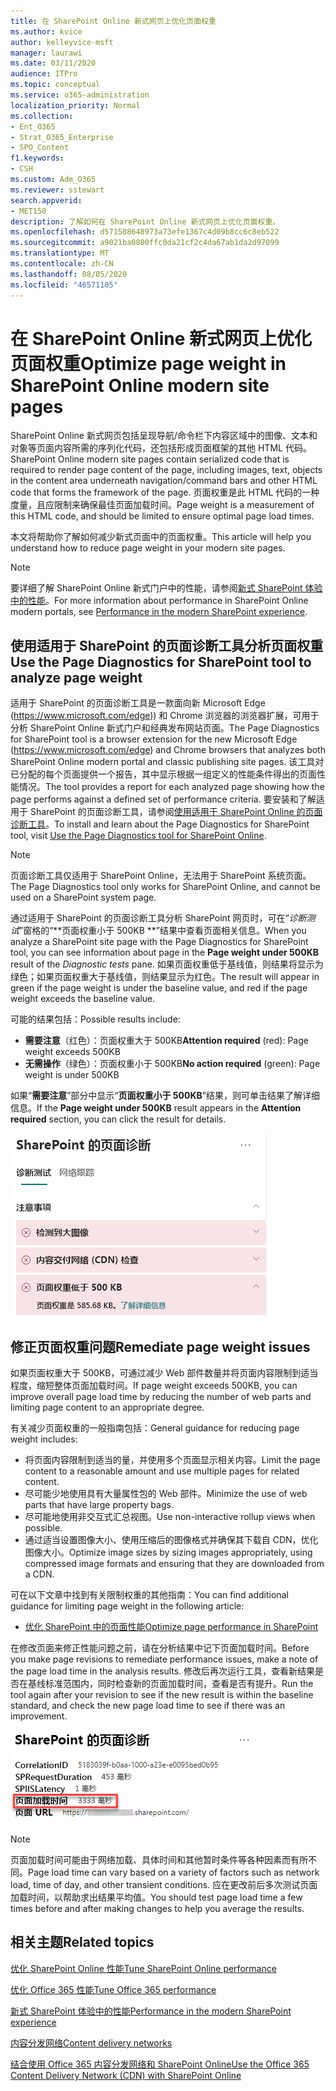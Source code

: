 ```yaml
---
title: 在 SharePoint Online 新式网页上优化页面权重
ms.author: kvice
author: kelleyvice-msft
manager: laurawi
ms.date: 03/11/2020
audience: ITPro
ms.topic: conceptual
ms.service: o365-administration
localization_priority: Normal
ms.collection:
- Ent_O365
- Strat_O365_Enterprise
- SPO_Content
f1.keywords:
- CSH
ms.custom: Adm_O365
ms.reviewer: sstewart
search.appverid:
- MET150
description: 了解如何在 SharePoint Online 新式网页上优化页面权重。
ms.openlocfilehash: d571508648973a73efe1367c4d09b8cc6c8eb522
ms.sourcegitcommit: a9021ba0800ffc0da21cf2c4da67ab1da2d97099
ms.translationtype: MT
ms.contentlocale: zh-CN
ms.lasthandoff: 08/05/2020
ms.locfileid: "46571105"
---
```

# <a name="optimize-page-weight-in-sharepoint-online-modern-site-pages"></a><span data-ttu-id="46ff2-103">在 SharePoint Online 新式网页上优化页面权重</span><span class="sxs-lookup"><span data-stu-id="46ff2-103">Optimize page weight in SharePoint Online modern site pages</span></span>

<span data-ttu-id="46ff2-104">SharePoint Online 新式网页包括呈现导航/命令栏下内容区域中的图像、文本和对象等页面内容所需的序列化代码，还包括形成页面框架的其他 HTML 代码。</span><span class="sxs-lookup"><span data-stu-id="46ff2-104">SharePoint Online modern site pages contain serialized code that is required to render page content of the page, including images, text, objects in the content area underneath navigation/command bars and other HTML code that forms the framework of the page.</span></span> <span data-ttu-id="46ff2-105">页面权重是此 HTML 代码的一种度量，且应限制来确保最佳页面加载时间。</span><span class="sxs-lookup"><span data-stu-id="46ff2-105">Page weight is a measurement of this HTML code, and should be limited to ensure optimal page load times.</span></span>

<span data-ttu-id="46ff2-106">本文将帮助你了解如何减少新式页面中的页面权重。</span><span class="sxs-lookup"><span data-stu-id="46ff2-106">This article will help you understand how to reduce page weight in your modern site pages.</span></span>

>[!NOTE]
><span data-ttu-id="46ff2-107">要详细了解 SharePoint Online 新式门户中的性能，请参阅[新式 SharePoint 体验中的性能](https://docs.microsoft.com/sharepoint/modern-experience-performance)。</span><span class="sxs-lookup"><span data-stu-id="46ff2-107">For more information about performance in SharePoint Online modern portals, see [Performance in the modern SharePoint experience](https://docs.microsoft.com/sharepoint/modern-experience-performance).</span></span>

## <a name="use-the-page-diagnostics-for-sharepoint-tool-to-analyze-page-weight"></a><span data-ttu-id="46ff2-108">使用适用于 SharePoint 的页面诊断工具分析页面权重</span><span class="sxs-lookup"><span data-stu-id="46ff2-108">Use the Page Diagnostics for SharePoint tool to analyze page weight</span></span>

<span data-ttu-id="46ff2-109">适用于 SharePoint 的页面诊断工具是一款面向新 Microsoft Edge (https://www.microsoft.com/edge)) 和 Chrome 浏览器的浏览器扩展，可用于分析 SharePoint Online 新式门户和经典发布网站页面。</span><span class="sxs-lookup"><span data-stu-id="46ff2-109">The Page Diagnostics for SharePoint tool is a browser extension for the new Microsoft Edge (https://www.microsoft.com/edge) and Chrome browsers that analyzes both SharePoint Online modern portal and classic publishing site pages.</span></span> <span data-ttu-id="46ff2-110">该工具对已分配的每个页面提供一个报告，其中显示根据一组定义的性能条件得出的页面性能情况。</span><span class="sxs-lookup"><span data-stu-id="46ff2-110">The tool provides a report for each analyzed page showing how the page performs against a defined set of performance criteria.</span></span> <span data-ttu-id="46ff2-111">要安装和了解适用于 SharePoint 的页面诊断工具，请参阅[使用适用于 SharePoint Online 的页面诊断工具](page-diagnostics-for-spo.md)。</span><span class="sxs-lookup"><span data-stu-id="46ff2-111">To install and learn about the Page Diagnostics for SharePoint tool, visit [Use the Page Diagnostics tool for SharePoint Online](page-diagnostics-for-spo.md).</span></span>

>[!NOTE]
><span data-ttu-id="46ff2-112">页面诊断工具仅适用于 SharePoint Online，无法用于 SharePoint 系统页面。</span><span class="sxs-lookup"><span data-stu-id="46ff2-112">The Page Diagnostics tool only works for SharePoint Online, and cannot be used on a SharePoint system page.</span></span>

<span data-ttu-id="46ff2-113">通过适用于 SharePoint 的页面诊断工具分析 SharePoint 网页时，可在“_诊断测试_”窗格的“\*\*页面权重小于 500KB \*\*”结果中查看页面相关信息。</span><span class="sxs-lookup"><span data-stu-id="46ff2-113">When you analyze a SharePoint site page with the Page Diagnostics for SharePoint tool, you can see information about page in the **Page weight under 500KB** result of the _Diagnostic tests_ pane.</span></span> <span data-ttu-id="46ff2-114">如果页面权重低于基线值，则结果将显示为绿色；如果页面权重大于基线值，则结果显示为红色。</span><span class="sxs-lookup"><span data-stu-id="46ff2-114">The result will appear in green if the page weight is under the baseline value, and red if the page weight exceeds the baseline value.</span></span>

<span data-ttu-id="46ff2-115">可能的结果包括：</span><span class="sxs-lookup"><span data-stu-id="46ff2-115">Possible results include:</span></span>

- <span data-ttu-id="46ff2-116">**需要注意**（红色）：页面权重大于 500KB</span><span class="sxs-lookup"><span data-stu-id="46ff2-116">**Attention required** (red): Page weight exceeds 500KB</span></span>
- <span data-ttu-id="46ff2-117">**无需操作**（绿色）：页面权重小于 500KB</span><span class="sxs-lookup"><span data-stu-id="46ff2-117">**No action required** (green): Page weight is under 500KB</span></span>

<span data-ttu-id="46ff2-118">如果“**需要注意**”部分中显示“**页面权重小于 500KB**”结果，则可单击结果了解详细信息。</span><span class="sxs-lookup"><span data-stu-id="46ff2-118">If the **Page weight under 500KB** result appears in the **Attention required** section, you can click the result for details.</span></span>

![SharePoint 结果请求](media/modern-portal-optimization/pagediag-page-weight.png)

## <a name="remediate-page-weight-issues"></a><span data-ttu-id="46ff2-120">修正页面权重问题</span><span class="sxs-lookup"><span data-stu-id="46ff2-120">Remediate page weight issues</span></span>

<span data-ttu-id="46ff2-121">如果页面权重大于 500KB，可通过减少 Web 部件数量并将页面内容限制到适当程度，缩短整体页面加载时间。</span><span class="sxs-lookup"><span data-stu-id="46ff2-121">If page weight exceeds 500KB, you can improve overall page load time by reducing the number of web parts and limiting page content to an appropriate degree.</span></span>

<span data-ttu-id="46ff2-122">有关减少页面权重的一般指南包括：</span><span class="sxs-lookup"><span data-stu-id="46ff2-122">General guidance for reducing page weight includes:</span></span>

- <span data-ttu-id="46ff2-123">将页面内容限制到适当的量，并使用多个页面显示相关内容。</span><span class="sxs-lookup"><span data-stu-id="46ff2-123">Limit the page content to a reasonable amount and use multiple pages for related content.</span></span>
- <span data-ttu-id="46ff2-124">尽可能少地使用具有大量属性包的 Web 部件。</span><span class="sxs-lookup"><span data-stu-id="46ff2-124">Minimize the use of web parts that have large property bags.</span></span>
- <span data-ttu-id="46ff2-125">尽可能地使用非交互式汇总视图。</span><span class="sxs-lookup"><span data-stu-id="46ff2-125">Use non-interactive rollup views when possible.</span></span>
- <span data-ttu-id="46ff2-126">通过适当设置图像大小、使用压缩后的图像格式并确保其下载自 CDN，优化图像大小。</span><span class="sxs-lookup"><span data-stu-id="46ff2-126">Optimize image sizes by sizing images appropriately, using compressed image formats and ensuring that they are downloaded from a CDN.</span></span>

<span data-ttu-id="46ff2-127">可在以下文章中找到有关限制权重的其他指南：</span><span class="sxs-lookup"><span data-stu-id="46ff2-127">You can find additional guidance for limiting page weight in the following article:</span></span>

- [<span data-ttu-id="46ff2-128">优化 SharePoint 中的页面性能</span><span class="sxs-lookup"><span data-stu-id="46ff2-128">Optimize page performance in SharePoint</span></span>](https://docs.microsoft.com/sharepoint/dev/general-development/optimize-page-performance-in-sharepoint)

<span data-ttu-id="46ff2-129">在修改页面来修正性能问题之前，请在分析结果中记下页面加载时间。</span><span class="sxs-lookup"><span data-stu-id="46ff2-129">Before you make page revisions to remediate performance issues, make a note of the page load time in the analysis results.</span></span> <span data-ttu-id="46ff2-130">修改后再次运行工具，查看新结果是否在基线标准范围内，同时检查新的页面加载时间，查看是否有提升。</span><span class="sxs-lookup"><span data-stu-id="46ff2-130">Run the tool again after your revision to see if the new result is within the baseline standard, and check the new page load time to see if there was an improvement.</span></span>

![页面加载时间结果](media/modern-portal-optimization/pagediag-page-load-time.png)

>[!NOTE]
><span data-ttu-id="46ff2-132">页面加载时间可能由于网络加载、具体时间和其他暂时条件等各种因素而有所不同。</span><span class="sxs-lookup"><span data-stu-id="46ff2-132">Page load time can vary based on a variety of factors such as network load, time of day, and other transient conditions.</span></span> <span data-ttu-id="46ff2-133">应在更改前后多次测试页面加载时间，以帮助求出结果平均值。</span><span class="sxs-lookup"><span data-stu-id="46ff2-133">You should test page load time a few times before and after making changes to help you average the results.</span></span>

## <a name="related-topics"></a><span data-ttu-id="46ff2-134">相关主题</span><span class="sxs-lookup"><span data-stu-id="46ff2-134">Related topics</span></span>

[<span data-ttu-id="46ff2-135">优化 SharePoint Online 性能</span><span class="sxs-lookup"><span data-stu-id="46ff2-135">Tune SharePoint Online performance</span></span>](tune-sharepoint-online-performance.md)

[<span data-ttu-id="46ff2-136">优化 Office 365 性能</span><span class="sxs-lookup"><span data-stu-id="46ff2-136">Tune Office 365 performance</span></span>](tune-office-365-performance.md)

[<span data-ttu-id="46ff2-137">新式 SharePoint 体验中的性能</span><span class="sxs-lookup"><span data-stu-id="46ff2-137">Performance in the modern SharePoint experience</span></span>](https://docs.microsoft.com/sharepoint/modern-experience-performance)

[<span data-ttu-id="46ff2-138">内容分发网络</span><span class="sxs-lookup"><span data-stu-id="46ff2-138">Content delivery networks</span></span>](content-delivery-networks.md)

[<span data-ttu-id="46ff2-139">结合使用 Office 365 内容分发网络和 SharePoint Online</span><span class="sxs-lookup"><span data-stu-id="46ff2-139">Use the Office 365 Content Delivery Network (CDN) with SharePoint Online</span></span>](use-office-365-cdn-with-spo.md)
